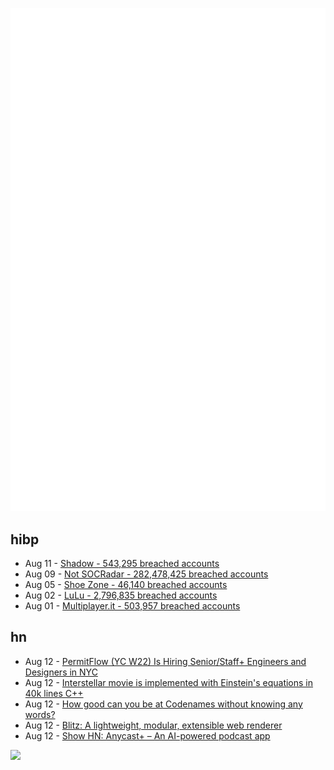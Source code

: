 ![Metrics](https://raw.githubusercontent.com/phixion/phixion/master/metrics.svg)

## hibp

<!--
for https://github.com/phixion/phixion/blob/main/.github/workflows/feeds.yml
-->
<!--START_SECTION:haveibeenpwnd-->
- Aug 11 - [Shadow - 543,295 breached accounts](https://haveibeenpwned.com/PwnedWebsites#Shadow)
- Aug 09 - [Not SOCRadar - 282,478,425 breached accounts](https://haveibeenpwned.com/PwnedWebsites#NotSOCRadar)
- Aug 05 - [Shoe Zone - 46,140 breached accounts](https://haveibeenpwned.com/PwnedWebsites#ShoeZone)
- Aug 02 - [LuLu - 2,796,835 breached accounts](https://haveibeenpwned.com/PwnedWebsites#LuLu)
- Aug 01 - [Multiplayer.it - 503,957 breached accounts](https://haveibeenpwned.com/PwnedWebsites#MultiplayerIt)
<!--END_SECTION:haveibeenpwnd-->

## hn

<!--
for https://github.com/phixion/phixion/blob/main/.github/workflows/feeds.yml
-->
<!--START_SECTION:hn-->
- Aug 12 - [PermitFlow (YC W22) Is Hiring Senior/Staff+ Engineers and Designers in NYC](https://jobs.ashbyhq.com/permitflow?departmentId=d33195eb-8978-4439-abc6-5a8a072de808)
- Aug 12 - [Interstellar movie is implemented with Einstein's equations in 40k lines C++](https://twitter.com/bitfield/status/1020632237493112833)
- Aug 12 - [How good can you be at Codenames without knowing any words?](https://danluu.com/codenames/)
- Aug 12 - [Blitz: A lightweight, modular, extensible web renderer](https://github.com/DioxusLabs/blitz)
- Aug 12 - [Show HN: Anycast+ – An AI-powered podcast app](https://anycast.website/)
<!--END_SECTION:hn-->

<!--
for https://yhype.me
-->
![](https://hit.yhype.me/github/profile?user_id=13013670)
